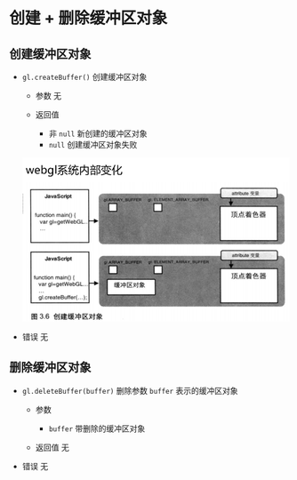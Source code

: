 # 创建 + 删除缓冲区对象

## 创建缓冲区对象

+ `gl.createBuffer()` 创建缓冲区对象

  + 参数 无

  + 返回值

    + 非 `null` 新创建的缓冲区对象
    + `null` 创建缓冲区对象失败

  ![alt text](images/创建缓冲区.png)

+ 错误 无

## 删除缓冲区对象

+ `gl.deleteBuffer(buffer)` 删除参数 `buffer` 表示的缓冲区对象

  + 参数

    + `buffer` 带删除的缓冲区对象

  + 返回值 无

+ 错误 无

